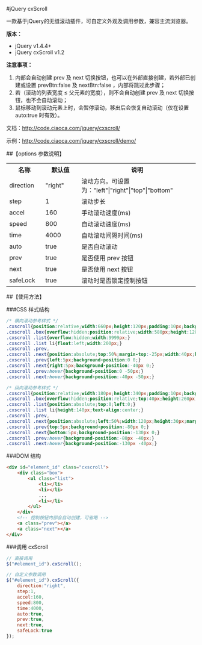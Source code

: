 #jQuery cxScroll

一款基于jQuery的无缝滚动插件，可自定义外观及调用参数，兼容主流浏览器。

**版本：**

* jQuery v1.4.4+
* jQuery cxScroll v1.2

**注意事项：**

1. 内部会自动创建 prev 及 next 切换按钮，也可以在外部直接创建，若外部已创建或设置 prevBtn:false 及 nextBtn:false ，内部将跳过此步骤；
2. 若（滚动的列表宽度 ≤ 父元素的宽度），则不会自动创建 prev 及 next 切换按钮，也不会自动滚动；
3. 鼠标移动到滚动元素上时，会暂停滚动，移出后会恢复自动滚动（仅在设置 auto:true 时有效）。

文档：http://code.ciaoca.com/jquery/cxscroll/

示例：http://code.ciaoca.com/jquery/cxscroll/demo/

##【options 参数说明】

<table>
    <tr>
        <th width="80">名称</th>
        <th width="80">默认值</th>
        <th>说明</th>
    </tr>
    <tr>
        <td>direction</td>
        <td>"right"</td>
        <td>滚动方向。可设置为："left"|"right"|"top"|"bottom"</td>
    </tr>
    <tr>
        <td>step</td>
        <td>1</td>
        <td>滚动步长</td>
    </tr>
    <tr>
        <td>accel</td>
        <td>160</td>
        <td>手动滚动速度(ms)</td>
    </tr>
    <tr>
        <td>speed</td>
        <td>800</td>
        <td>自动滚动速度(ms)</td>
    </tr>
    <tr>
        <td>time</td>
        <td>4000</td>
        <td>自动滚动间隔时间(ms)</td>
    </tr>
    <tr>
        <td>auto</td>
        <td>true</td>
        <td>是否自动滚动</td>
    </tr>
    <tr>
        <td>prev</td>
        <td>true</td>
        <td>是否使用 prev 按钮</td>
    </tr>
    <tr>
        <td>next</td>
        <td>true</td>
        <td>是否使用 next 按钮</td>
    </tr>
    <tr>
        <td>safeLock</td>
        <td>true</td>
        <td>滚动时是否锁定控制按钮</td>
    </tr>
</table>


##【使用方法】

###CSS 样式结构
```css
/* 横向滚动参考样式 */
.cxscroll{position:relative;width:660px;height:120px;padding:10px;background-color:#eee;}
.cxscroll .box{overflow:hidden;position:relative;width:580px;height:120px;margin:0 auto;}
.cxscroll .list{overflow:hidden;width:9999px;}
.cxscroll .list li{float:left;width:200px;}
.cxscroll .prev,
.cxscroll .next{position:absolute;top:50%;margin-top:-25px;width:40px;height:50px;background-image:url(img/control.png);background-repeat:no-repeat;font:0/0 Arial;cursor:pointer;}
.cxscroll .prev{left:5px;background-position:0 0;}
.cxscroll .next{right:5px;background-position:-40px 0;}
.cxscroll .prev:hover{background-position:0 -50px;}
.cxscroll .next:hover{background-position:-40px -50px;}

/* 纵向滚动参考样式 */
.cxscroll{position:relative;width:180px;height:340px;padding:10px;background:#eee;}
.cxscroll .box{overflow:hidden;position:relative;top:40px;height:260px;}
.cxscroll .list{position:absolute;top:0;left:0;}
.cxscroll .list li{height:140px;text-align:center;}
.cxscroll .prev,
.cxscroll .next{position:absolute;left:50%;width:120px;height:30px;margin-left:-25px;width:50px;height:40px;background-image:url(img/control.png);background-repeat:no-repeat;font:0/0 Arial;cursor:pointer;}
.cxscroll .prev{top:5px;background-position:-80px 0;}
.cxscroll .next{bottom:5px;background-position:-130px 0;}
.cxscroll .prev:hover{background-position:-80px -40px;}
.cxscroll .next:hover{background-position:-130px -40px;}
```

###DOM 结构
```html
<div id="element_id" class="cxscroll">
    <div class="box">
        <ul class="list">
            <li></li>
            <li></li>
            ...
            <li></li>
        </ul>
    </div>
    <!-- 控制按钮内部会自动创建，可省略 -->
    <a class="prev"></a>
    <a class="next"></a>
</div>
```

###调用 cxScroll
```javascript
// 直接调用
$("#element_id").cxScroll();

// 自定义参数调用
$("#element_id").cxScroll({
    direction:"right",
    step:1,
    accel:160,
    speed:800,
    time:4000,
    auto:true,
    prev:true,
    next:true,
    safeLock:true
});
```
